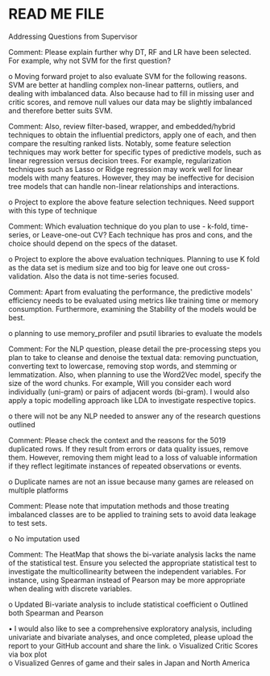 # READ ME FILE

Addressing Questions from Supervisor

Comment: Please explain further why DT, RF and LR have been selected. For example, why not SVM for the first question?

  o Moving forward projet to also evaluate SVM for the following reasons. SVM are better at handling complex non-linear patterns, outliers, and dealing with imbalanced data. Also because had to fill in missing user and critic scores, and remove null values our data may be slightly imbalanced and therefore better suits SVM.

Comment: Also, review filter-based, wrapper, and embedded/hybrid techniques to obtain the influential predictors, apply one of each, and then compare the resulting ranked lists. Notably, some feature selection techniques may work better for specific types of predictive models, such as linear regression versus decision trees. For example, regularization techniques such as Lasso or Ridge regression may work well for linear models with many features. However, they may be ineffective for decision tree models that can handle non-linear relationships and interactions. 

  o Project to explore the above feature selection techniques. Need support with this type of technique

Comment:	Which evaluation technique do you plan to use - k-fold, time-series, or Leave-one-out CV? Each technique has pros and cons, and the choice should depend on the specs of the dataset.
   
   o Project to explore the above evaluation techniques. Planning to use K fold as the data set is medium size and too big for leave one out cross-validation. Also the data is not time-series focused.

Comment:	Apart from evaluating the performance, the predictive models' efficiency needs to be evaluated using metrics like training time or memory consumption. Furthermore, examining the Stability of the models would be best.
    
  o	planning to use memory_profiler and psutil libraries to evaluate the models

Comment:	For the NLP question, please detail the pre-processing steps you plan to take to cleanse and denoise the textual data: removing punctuation, converting text to lowercase, removing stop words, and stemming or lemmatization. Also, when planning to use the Word2Vec model, specify the size of the word chunks. For example, Will you consider each word individually (uni-gram) or pairs of adjacent words (bi-gram). I would also apply a topic modelling approach like LDA to investigate respective topics.
  
  o there will not be any NLP needed to answer any of the research questions outlined

Comment: Please check the context and the reasons for the 5019 duplicated rows. If they result from errors or data quality issues, remove them. However, removing them might lead to a loss of valuable information if they reflect legitimate instances of repeated observations or events.
  
  o Duplicate names are not an issue because many games are released on multiple platforms  	

Comment: Please note that imputation methods and those treating imbalanced classes are to be applied to training sets to avoid data leakage to test sets.
  
  o	  No imputation used 


Comment: The HeatMap that shows the bi-variate analysis lacks the name of the statistical test. Ensure you selected the appropriate statistical test to investigate the multicollinearity between the independent variables. For instance, using Spearman instead of Pearson may be more appropriate when dealing with discrete variables.
  
  o Updated Bi-variate analysis to include statistical coefficient
  o Outlined both Spearman and Pearson


•	I would also like to see a comprehensive exploratory analysis, including univariate and bivariate analyses, and once completed, please upload the report to your GitHub account and share the link.
  o Visualized Critic Scores via box plot	
  o Visualized Genres of game and their sales in Japan and North America


